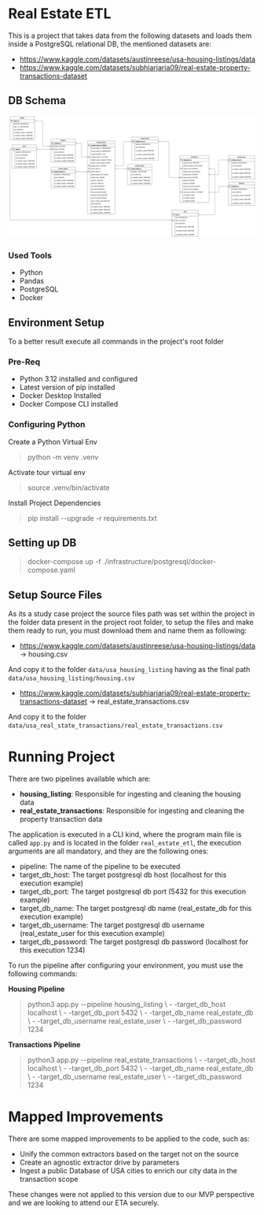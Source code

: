 # Real Estate ETL

This is a project that takes data from the following datasets and loads them inside a PostgreSQL relational DB, the mentioned datasets are:

- https://www.kaggle.com/datasets/austinreese/usa-housing-listings/data
- https://www.kaggle.com/datasets/subhiarjaria09/real-estate-property-transactions-dataset

## DB Schema

![Database Schema](https://github.com/domingosjuan/real-estate-etl/blob/main/diagrams/data-modeling-sql-db.drawio.png?raw=true)

### Used Tools

- Python
- Pandas
- PostgreSQL
- Docker

## Environment Setup

To a better result execute all commands in the project's root folder

### Pre-Req
- Python 3.12 installed and configured
- Latest version of pip installed
- Docker Desktop Installed
- Docker Compose CLI installed

### Configuring Python

Create a Python Virtual Env
> python -m venv .venv

Activate tour virtual env
> source .venv/bin/activate

Install Project Dependencies

> pip install --upgrade -r requirements.txt

## Setting up DB

> docker-compose up -f ./infrastructure/postgresql/docker-compose.yaml

## Setup Source Files
As its a study case project the source files path was set within the project in the folder data present in the project root folder, to setup the files and make them ready to run, you must download them and name them as following:

- https://www.kaggle.com/datasets/austinreese/usa-housing-listings/data -> housing.csv 

And copy it to the folder ```data/usa_housing_listing``` having as the final path ```data/usa_housing_listing/housing.csv```

- https://www.kaggle.com/datasets/subhiarjaria09/real-estate-property-transactions-dataset -> real_estate_transactions.csv

And copy it to the folder ```data/usa_real_state_transactions/real_estate_transactions.csv```

# Running Project

There are two pipelines available which are:

- **housing_listing**: Responsible for ingesting and cleaning the housing data
- **real_estate_transactions**: Responsible for ingesting and cleaning the property transaction data

The application is executed in a CLI kind, where the program main file is called ```app.py``` and is located in the folder ```real_estate_etl```, the execution arguments are all mandatory, and they are the following ones:

- pipeline: The name of the pipeline to be executed
- target_db_host: The target postgresql db host (localhost for this execution example)
- target_db_port: The target postgresql db port (5432 for this execution example)
- target_db_name: The target postgresql db name (real_estate_db for this execution example)
- target_db_username: The target postgresql db username (real_estate_user for this execution example)
- target_db_password: The target postgresql db password (localhost for this execution 1234)

To run the pipeline after configuring your environment, you must use the following commands:

**Housing Pipeline**
> python3 app.py --pipeline housing_listing \\
	 						  - -target_db_host localhost \\
	                          - -target_db_port 5432 \\
	                          - -target_db_name real_estate_db \\
	                          - -target_db_username real_estate_user \\
	                          - -target_db_password 1234

**Transactions Pipeline**
> python3 app.py --pipeline real_estate_transactions \\
	 						  - -target_db_host localhost \\
	                          - -target_db_port 5432 \\
	                          - -target_db_name real_estate_db \\
	                          - -target_db_username real_estate_user \\
	                          - -target_db_password 1234

# Mapped Improvements
There are some mapped improvements to be applied to the code, such as:

- Unify the common extractors based on the target not on the source
- Create an agnostic extractor drive by parameters
- Ingest a public Database of USA cities to enrich our city data in the transaction scope

These changes were not applied to this version due to our MVP perspective and we are looking to attend our ETA securely.